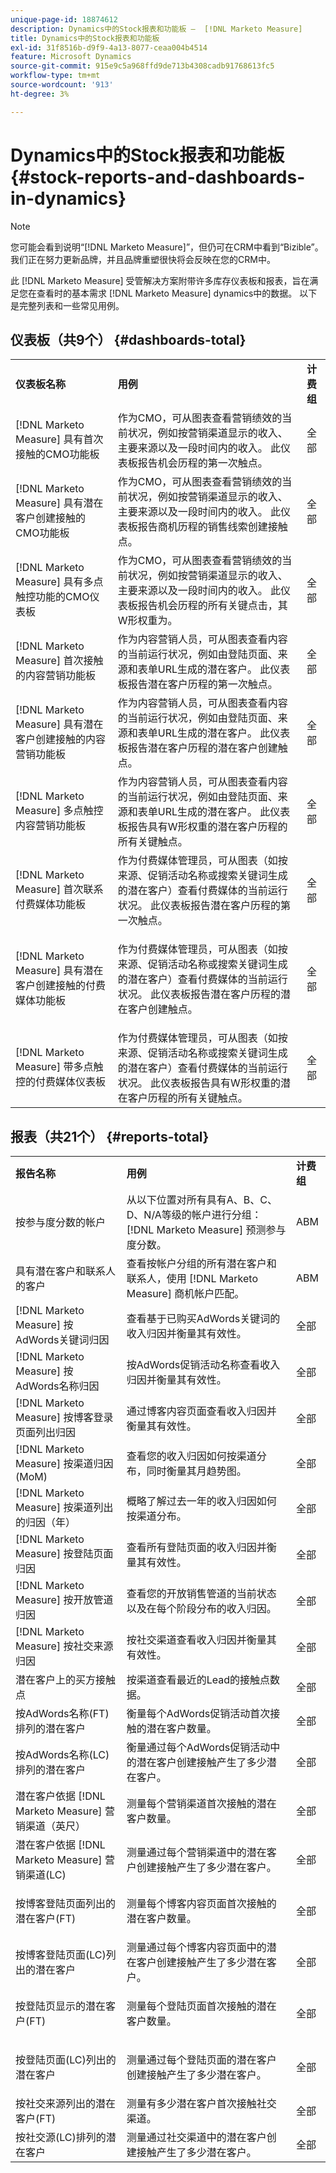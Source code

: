 ```yaml
---
unique-page-id: 18874612
description: Dynamics中的Stock报表和功能板 —  [!DNL Marketo Measure]
title: Dynamics中的Stock报表和功能板
exl-id: 31f8516b-d9f9-4a13-8077-ceaa004b4514
feature: Microsoft Dynamics
source-git-commit: 915e9c5a968ffd9de713b4308cadb91768613fc5
workflow-type: tm+mt
source-wordcount: '913'
ht-degree: 3%

---
```


# Dynamics中的Stock报表和功能板 {#stock-reports-and-dashboards-in-dynamics}

>[!NOTE]
>
>您可能会看到说明“[!DNL Marketo Measure]”，但仍可在CRM中看到“Bizible”。 我们正在努力更新品牌，并且品牌重塑很快将会反映在您的CRM中。

此 [!DNL Marketo Measure] 受管解决方案附带许多库存仪表板和报表，旨在满足您在查看时的基本需求 [!DNL Marketo Measure] dynamics中的数据。 以下是完整列表和一些常见用例。

## 仪表板（共9个） {#dashboards-total}

<table> 
 <colgroup> 
  <col> 
  <col> 
  <col> 
 </colgroup> 
 <tbody> 
  <tr> 
   <td><p><strong>仪表板名称</strong></p></td> 
   <td><strong>用例</strong></td> 
   <td><strong>计费组</strong></td> 
  </tr> 
  <tr> 
   <td>[!DNL Marketo Measure] 具有首次接触的CMO功能板</td> 
   <td>作为CMO，可从图表查看营销绩效的当前状况，例如按营销渠道显示的收入、主要来源以及一段时间内的收入。 此仪表板报告机会历程的第一次触点。</td> 
   <td>全部</td> 
  </tr> 
  <tr> 
   <td>[!DNL Marketo Measure] 具有潜在客户创建接触的CMO功能板</td> 
   <td>作为CMO，可从图表查看营销绩效的当前状况，例如按营销渠道显示的收入、主要来源以及一段时间内的收入。 此仪表板报告商机历程的销售线索创建接触点。</td> 
   <td>全部</td> 
  </tr> 
  <tr> 
   <td>[!DNL Marketo Measure] 具有多点触控功能的CMO仪表板</td> 
   <td>作为CMO，可从图表查看营销绩效的当前状况，例如按营销渠道显示的收入、主要来源以及一段时间内的收入。 此仪表板报告机会历程的所有关键点击，其W形权重为。</td> 
   <td>全部</td> 
  </tr> 
  <tr> 
   <td>[!DNL Marketo Measure] 首次接触的内容营销功能板</td> 
   <td>作为内容营销人员，可从图表查看内容的当前运行状况，例如由登陆页面、来源和表单URL生成的潜在客户。 此仪表板报告潜在客户历程的第一次触点。</td> 
   <td>全部</td> 
  </tr> 
  <tr> 
   <td>[!DNL Marketo Measure] 具有潜在客户创建接触的内容营销功能板</td> 
   <td>作为内容营销人员，可从图表查看内容的当前运行状况，例如由登陆页面、来源和表单URL生成的潜在客户。 此仪表板报告潜在客户历程的潜在客户创建触点。</td> 
   <td>全部</td> 
  </tr> 
  <tr> 
   <td>[!DNL Marketo Measure] 多点触控内容营销功能板</td> 
   <td>作为内容营销人员，可从图表查看内容的当前运行状况，例如由登陆页面、来源和表单URL生成的潜在客户。 此仪表板报告具有W形权重的潜在客户历程的所有关键触点。</td> 
   <td>全部</td> 
  </tr> 
  <tr> 
   <td>[!DNL Marketo Measure] 首次联系付费媒体功能板</td> 
   <td>作为付费媒体管理员，可从图表（如按来源、促销活动名称或搜索关键词生成的潜在客户）查看付费媒体的当前运行状况。 此仪表板报告潜在客户历程的第一次触点。</td> 
   <td>全部</td> 
  </tr> 
  <tr> 
   <td>[!DNL Marketo Measure] 具有潜在客户创建接触的付费媒体功能板</td> 
   <td><p>作为付费媒体管理员，可从图表（如按来源、促销活动名称或搜索关键词生成的潜在客户）查看付费媒体的当前运行状况。 此仪表板报告潜在客户历程的潜在客户创建触点。</p></td> 
   <td>全部</td> 
  </tr> 
  <tr> 
   <td>[!DNL Marketo Measure] 带多点触控的付费媒体仪表板</td> 
   <td>作为付费媒体管理员，可从图表（如按来源、促销活动名称或搜索关键词生成的潜在客户）查看付费媒体的当前运行状况。 此仪表板报告具有W形权重的潜在客户历程的所有关键触点。</td> 
   <td>全部</td> 
  </tr> 
 </tbody> 
</table>

## 报表（共21个） {#reports-total}

<table> 
 <colgroup> 
  <col> 
  <col> 
  <col> 
 </colgroup> 
 <tbody> 
  <tr> 
   <td><strong>报告名称</strong></td> 
   <td><strong>用例</strong></td> 
   <td><strong>计费组</strong></td> 
  </tr> 
  <tr> 
   <td>按参与度分数的帐户</td> 
   <td>从以下位置对所有具有A、B、C、D、N/A等级的帐户进行分组： [!DNL Marketo Measure] 预测参与度分数。</td> 
   <td>ABM</td> 
  </tr> 
  <tr> 
   <td>具有潜在客户和联系人的客户</td> 
   <td>查看按帐户分组的所有潜在客户和联系人，使用 [!DNL Marketo Measure] 商机帐户匹配。</td> 
   <td>ABM</td> 
  </tr> 
  <tr> 
   <td>[!DNL Marketo Measure] 按AdWords关键词归因</td> 
   <td>查看基于已购买AdWords关键词的收入归因并衡量其有效性。</td> 
   <td>全部</td> 
  </tr> 
  <tr> 
   <td>[!DNL Marketo Measure] 按AdWords名称归因</td> 
   <td>按AdWords促销活动名称查看收入归因并衡量其有效性。</td> 
   <td>全部</td> 
  </tr> 
  <tr> 
   <td>[!DNL Marketo Measure] 按博客登录页面列出归因</td> 
   <td>通过博客内容页面查看收入归因并衡量其有效性。</td> 
   <td>全部</td> 
  </tr> 
  <tr> 
   <td>[!DNL Marketo Measure] 按渠道归因(MoM)</td> 
   <td>查看您的收入归因如何按渠道分布，同时衡量其月趋势图。</td> 
   <td>全部</td> 
  </tr> 
  <tr> 
   <td>[!DNL Marketo Measure] 按渠道列出的归因（年）</td> 
   <td>概略了解过去一年的收入归因如何按渠道分布。</td> 
   <td>全部</td> 
  </tr> 
  <tr> 
   <td>[!DNL Marketo Measure] 按登陆页面归因</td> 
   <td>查看所有登陆页面的收入归因并衡量其有效性。</td> 
   <td>全部</td> 
  </tr> 
  <tr> 
   <td>[!DNL Marketo Measure] 按开放管道归因</td> 
   <td>查看您的开放销售管道的当前状态以及在每个阶段分布的收入归因。</td> 
   <td>全部</td> 
  </tr> 
  <tr> 
   <td>[!DNL Marketo Measure] 按社交来源归因</td> 
   <td>按社交渠道查看收入归因并衡量其有效性。</td> 
   <td>全部</td> 
  </tr> 
  <tr> 
   <td>潜在客户上的买方接触点</td> 
   <td>按渠道查看最近的Lead的接触点数据。</td> 
   <td>全部</td> 
  </tr> 
  <tr> 
   <td>按AdWords名称(FT)排列的潜在客户</td> 
   <td>衡量每个AdWords促销活动首次接触的潜在客户数量。</td> 
   <td>全部</td> 
  </tr> 
  <tr> 
   <td>按AdWords名称(LC)排列的潜在客户</td> 
   <td>衡量通过每个AdWords促销活动中的潜在客户创建接触产生了多少潜在客户。</td> 
   <td>全部</td> 
  </tr> 
  <tr> 
   <td>潜在客户依据 [!DNL Marketo Measure] 营销渠道（英尺）</td> 
   <td>测量每个营销渠道首次接触的潜在客户数量。</td> 
   <td>全部</td> 
  </tr> 
  <tr> 
   <td>潜在客户依据 [!DNL Marketo Measure] 营销渠道(LC)</td> 
   <td>测量通过每个营销渠道中的潜在客户创建接触产生了多少潜在客户。</td> 
   <td>全部</td> 
  </tr> 
  <tr> 
   <td>按博客登陆页面列出的潜在客户(FT)</td> 
   <td><p>测量每个博客内容页面首次接触的潜在客户数量。</p></td> 
   <td>全部</td> 
  </tr> 
  <tr> 
   <td>按博客登陆页面(LC)列出的潜在客户</td> 
   <td>测量通过每个博客内容页面中的潜在客户创建接触产生了多少潜在客户。</td> 
   <td>全部</td> 
  </tr> 
  <tr> 
   <td>按登陆页显示的潜在客户(FT)</td> 
   <td><p>测量每个登陆页面首次接触的潜在客户数量。</p></td> 
   <td>全部</td> 
  </tr> 
  <tr> 
   <td><p>按登陆页面(LC)列出的潜在客户</p></td> 
   <td>测量通过每个登陆页面的潜在客户创建接触产生了多少潜在客户。</td> 
   <td>全部</td> 
  </tr> 
  <tr> 
   <td>按社交来源列出的潜在客户(FT)</td> 
   <td>测量有多少潜在客户首次接触社交渠道。</td> 
   <td>全部</td> 
  </tr> 
  <tr> 
   <td>按社交源(LC)排列的潜在客户</td> 
   <td>测量通过社交渠道中的潜在客户创建接触产生了多少潜在客户。</td> 
   <td>全部</td> 
  </tr> 
 </tbody> 
</table>
